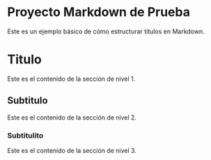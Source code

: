 # Proyecto Markdown de Prueba

Este es un ejemplo básico de cómo estructurar títulos en Markdown.

# Titulo
Este es el contenido de la sección de nivel 1.

## Subtitulo
Este es el contenido de la sección de nivel 2.

### Subtitulito
Este es el contenido de la sección de nivel 3.

